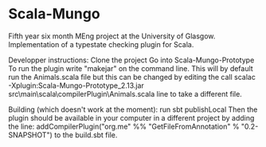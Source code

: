 # Scala-Mungo
Fifth year six month MEng project at the University of Glasgow. Implementation of a typestate checking plugin for Scala.


Developper instructions:
Clone the project
Go into Scala-Mungo-Prototype
To run the plugin write "makejar" on the command line. 
This will by default run the Animals.scala file but this can be changed by editing the 
  call scalac -Xplugin:Scala-Mungo-Prototype_2.13.jar src\main\scala\compilerPlugin\Animals.scala
line to take a different file.

Building (which doesn't work at the moment):
run sbt publishLocal
Then the plugin should be available in your computer in a different project by adding the line:
  addCompilerPlugin("org.me" %% "GetFileFromAnnotation" % "0.2-SNAPSHOT")
to the build.sbt file.
